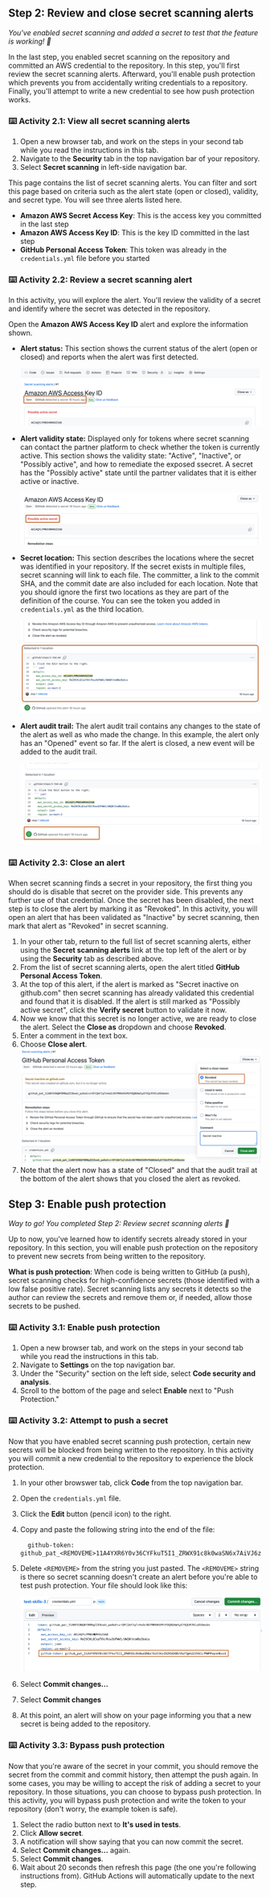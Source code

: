 <!--
  <<< Author notes: Step 2 >>>
  Start this step by acknowledging the previous step.
  Define terms and link to docs.github.com.
  TBD-step-2-notes.
-->

## Step 2: Review and close secret scanning alerts

_You've enabled secret scanning and added a secret to test that the feature is working! :tada:_

In the last step, you enabled secret scanning on the repository and committed an AWS credential to the repository. In this step, you'll first review the secret scanning alerts. Afterward, you'll enable push protection which prevents you from accidentally writing credentials to a repository. Finally, you'll attempt to write a new credential to see how push protection works.

### :keyboard: Activity 2.1: View all secret scanning alerts

1. Open a new browser tab, and work on the steps in your second tab while you read the instructions in this tab.
2. Navigate to the **Security** tab in the top navigation bar of your repository.
3. Select **Secret scanning** in left-side navigation bar.

This page contains the list of secret scanning alerts. You can filter and sort this page based on criteria such as the alert state (open or closed), validity, and secret type. You will see three alerts listed here.

- **Amazon AWS Secret Access Key**: This is the access key you committed in the last step
- **Amazon AWS Access Key ID**: This is the key ID committed in the last step
- **GitHub Personal Access Token**: This token was already in the `credentials.yml` file before you started

### :keyboard: Activity 2.2: Review a secret scanning alert

In this activity, you will explore the alert. You'll review the validity of a secret and identify where the secret was detected in the repository.

Open the **Amazon AWS Access Key ID** alert and explore the information shown.

- **Alert status:** This section shows the current status of the alert (open or closed) and reports when the alert was first detected.

  ![Screenshot of the Amazon AWS Access Key ID alert with the currently open status highlighted.](/images/alert-status.png)

- **Alert validity state:** Displayed only for tokens where secret scanning can contact the partner platform to check whether the token is currently active. This section shows the validity state: "Active", "Inactive", or "Possibly active", and how to remediate the exposed ssecret. A secret has the "Possibly active" state until the partner validates that it is either active or inactive.

  ![Screenshot of the Amazon AWS Access Key ID alert with the validity state highlighted.](/images/alert-validity-state.png)

- **Secret location:** This section describes the locations where the secret was identified in your repository. If the secret exists in multiple files, secret scanning will link to each file. The committer, a link to the commit SHA, and the commit date are also included for each location. Note that you should ignore the first two locations as they are part of the definition of the course. You can see the token you added in `credentials.yml` as the third location.

  ![Screenshot of an alert with a secret location highlighted.](/images/secret-location.png)

- **Alert audit trail:** The alert audit trail contains any changes to the state of the alert as well as who made the change. In this example, the alert only has an "Opened" event so far. If the alert is closed, a new event will be added to the audit trail.

  ![Screenshot of the bottom of an alert with the audit trail highlighted.](/images/audit-trail.png)

### :keyboard: Activity 2.3: Close an alert

When secret scanning finds a secret in your repository, the first thing you should do is disable that secret on the provider side. This prevents any further use of that credential. Once the secret has been disabled, the next step is to close the alert by marking it as "Revoked". In this activity, you will open an alert that has been validated as "Inactive" by secret scanning, then mark that alert as "Revoked" in secret scanning.

1. In your other tab, return to the full list of secret scanning alerts, either using the **Secret scanning alerts** link at the top left of the alert or by using the **Security** tab as described above.
2. From the list of secret scanning alerts, open the alert titled **GitHub Personal Access Token**.
3. At the top of this alert, if the alert is marked as "Secret inactive on github.com" then secret scanning has already validated this credential and found that it is disabled. If the alert is still marked as "Possibly active secret", click the **Verify secret** button to validate it now.
5. Now we know that this secret is no longer active, we are ready to close the alert. Select the **Close as** dropdown and choose **Revoked**.
7. Enter a comment in the text box.
8. Choose **Close alert**.
   ![Screenshot of the GitHub Personal Access Token alert, the close alert options are activated and the option "revoked" is highlighted. The comment field has been filled in with "secret inactive".](/images/revoke-token.png)
9. Note that the alert now has a state of "Closed" and that the audit trail at the bottom of the alert shows that you closed the alert as revoked.

## Step 3: Enable push protection

_Way to go! You completed Step 2: Review secret scanning alerts :tada:_

Up to now, you've learned how to identify secrets already stored in your repository. In this section, you will enable push protection on the repository to prevent new secrets from being written to the repository.

**What is push protection**: When code is being written to GitHub (a push), secret scanning checks for high-confidence secrets (those identified with a low false positive rate). Secret scanning lists any secrets it detects so the author can review the secrets and remove them or, if needed, allow those secrets to be pushed.

### :keyboard: Activity 3.1: Enable push protection

1. Open a new browser tab, and work on the steps in your second tab while you read the instructions in this tab.
2. Navigate to **Settings** on the top navigation bar.
3. Under the "Security" section on the left side, select **Code security and analysis**.
4. Scroll to the bottom of the page and select **Enable** next to "Push Protection."

### :keyboard: Activity 3.2: Attempt to push a secret

Now that you have enabled secret scanning push protection, certain new secrets will be blocked from being written to the repository. In this activity you will commit a new credential to the repository to experience the block protection.

1. In your other browswer tab, click **Code** from the top navigation bar.
2. Open the `credentials.yml` file.
3. Click the **Edit** button (pencil icon) to the right.
4. Copy and paste the following string into the end of the file:

    ```
      github-token: github_pat_<REMOVEME>11A4YXR6Y0v36CYFkuT5I1_ZRWX91c8k0waSN6x7AiVJ6zZ9ZHUQXBblBqFQpKd23V6CL7MWMPopnmBxzn
    ```

5. Delete `<REMOVEME>` from the string you just pasted. The `<REMOVEME>` string is there so secret scanning doesn't create an alert before you're able to test push protection. Your file should look like this:

    ![A screenshot of credentials.yml being edited in the GitHub web UI. A newly added github-token is highlighted.](/images/push-protection.png)

6.  Select **Commit changes...**
7.  Select **Commit changes**
8.  At this point, an alert will show on your page informing you that a new secret is being added to the repository.

### :keyboard: Activity 3.3: Bypass push protection

Now that you're aware of the secret in your commit, you should remove the secret from the commit and commit history, then attempt the push again. In some cases, you may be willing to accept the risk of adding a secret to your repository. In those situations, you can choose to bypass push protection. In this activity, you will bypass push protection and write the token to your repository (don't worry, the example token is safe).

1. Select the radio button next to **It's used in tests**.
2. Click **Allow secret**.
3. A notification will show saying that you can now commit the secret.
4. Select **Commit changes...** again.
5. Select **Commit changes**.
6. Wait about 20 seconds then refresh this page (the one you're following instructions from). GitHub Actions will automatically update to the next step.
